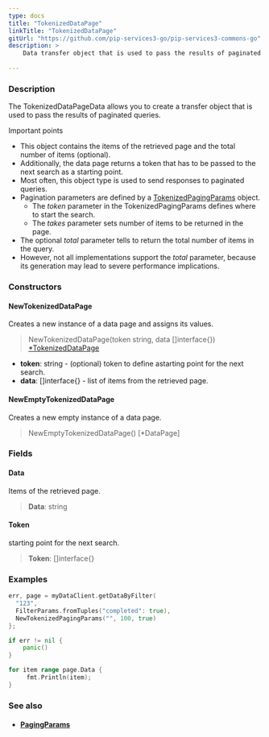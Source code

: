 ```yaml
---
type: docs
title: "TokenizedDataPage"
linkTitle: "TokenizedDataPage"
gitUrl: "https://github.com/pip-services3-go/pip-services3-commons-go"
description: > 
    Data transfer object that is used to pass the results of paginated queries.
           
---
```


### Description

The TokenizedDataPageData allows you to create a transfer object that is used to pass the results of paginated queries. 

Important points

- This object contains the items of the retrieved page and the total number of items (optional).
- Additionally, the data page returns a token that has to be passed to the next search as a starting point.
- Most often, this object type is used to send responses to paginated queries.
- Pagination parameters are defined by a [TokenizedPagingParams](../tokenized_paging_params) object.
     - The *token* parameter in the TokenizedPagingParams defines where to start the search.
     - The *takes* parameter sets number of items to be returned in the page.
- The optional *total* parameter tells to return the total number of items in the query.
- However, not all implementations support the *total* parameter, because its generation may lead to severe performance implications.


### Constructors

#### NewTokenizedDataPage
Creates a new instance of a data page and assigns its values.

> NewTokenizedDataPage(token string, data []interface{}) [*TokenizedDataPage]()

- **token**: string - (optional) token to define astarting point for the next search.
- **data**: []interface{} - list of items from the retrieved page.

#### NewEmptyTokenizedDataPage
Creates a new empty instance of a data page.

> NewEmptyTokenizedDataPage() [*DataPage]


### Fields

<span class="hide-title-link">

#### Data
Items of the retrieved page.
> **Data**: string

#### Token
starting point for the next search.
> **Token**: []interface{}


</span>

### Examples

```go
err, page = myDataClient.getDataByFilter(
  "123",
  FilterParams.fromTuples("completed": true),
  NewTokenizedPagingParams("", 100, true)
};

if err != nil {
	panic()
}

for item range page.Data {
     fmt.Println(item);
}
```

### See also
- #### [PagingParams](../paging_params)
